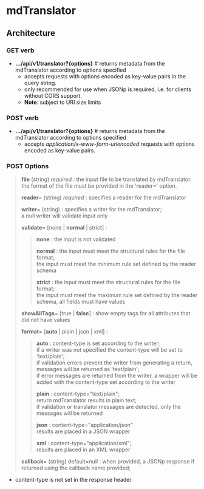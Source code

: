 # mdTranslator

## Architecture

### GET verb

 * __.../api/v1/translator?{options}__ # returns metadata from the mdTranslator according to options specified
   - accepts requests with options encoded as key-value pairs in the query string.
   - only recommended for use when JSONp is required, i.e. for clients without CORS support.
   - **Note**: subject to URI size limits

### POST verb

 * __.../api/v1/translator?{options}__ # returns metadata from the mdTranslator according to options specified
   - accepts *application/x-www-form-urlencoded* requests with options encoded as key-value pairs.

### POST Options
> __file__ (string) *required*
 : the input file to be translated by mdTranslator.<br>
    the format of the file must be provided in the 'reader=' option.
>
> __reader__= (string) *required*
 : specifies a reader for the mdTranslator
>
> __writer__= (string)
 : specifies a writer for the mdTranslator; <br> a null writer will validate input only
>
> __validate__= [none | __normal__ | strict]
 :
>
>> __none__
>> : the input is not validated
>>
>> __normal__
>> : the input must meet the structural rules for the file format; <br>
    the input must meet the minimum rule set defined by the reader schema
>>
>> __strict__
>> : the input must meet the structural rules for the file format; <br>
    the input must meet the maximum rule set defined by the reader schema, all fields must have values
>
> __showAllTags__= [true | __false__]
 : show empty tags for all attributes that did not have values
>
> __format__= [__auto__ | plain | json | xml]
 :
>
>> __auto__
>> : content-type is set according to the writer; <br>
    if a writer was not specified the content-type will be set to 'text/plain'; <br>
    if validation errors prevent the writer from generating a return, messages will be returned as 'text/plain'; <br>
    if error messages are returned from the writer, a wrapper will be added with the content-type set according to the writer
>>
>> __plain__
>> : content-type="text/plain"; <br>
    return mdTranslator results in plain text; <br>
    if validation or translator messages are detected, only the messages will be returned
>>
>> __json__
>> : content-type="application/json" <br>
     results are placed in a JSON wrapper
>>
>> __xml__
>> : content-type="application/xml"; <br>
     results are placed in an XML wrapper
>
>
> __callback__= (string) default=null
> : when provided, a JSONp response if returned using the callback name provided; <br>
   - content-type is not set in the response header

